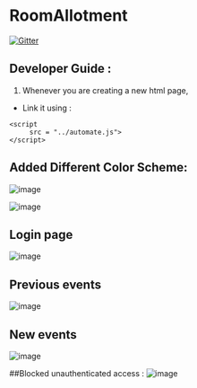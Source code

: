 # RoomAllotment

[![Gitter](https://badges.gitter.im/RoomAllotment/Lobby.svg)](https://gitter.im/RoomAllotment/Lobby?utm_source=badge&utm_medium=badge&utm_campaign=pr-badge&utm_content=badge)

## Developer Guide : 
1. Whenever you are creating a new html page, 
- Link it using : 
 ```
 <script 
      src = "../automate.js">
 </script>
 ```  
## Added Different Color Scheme:
![image](https://user-images.githubusercontent.com/43790534/47107729-afefe880-d267-11e8-9437-41aab1117d98.png)

![image](https://user-images.githubusercontent.com/43790534/47107800-e62d6800-d267-11e8-9221-4c65e3a99da4.png)
## Login page
![image](https://user-images.githubusercontent.com/43790534/46714566-b7b4f900-cc79-11e8-8f3f-d97389adc0f3.png)
  
## Previous events
![image](https://user-images.githubusercontent.com/43790534/46714618-04003900-cc7a-11e8-811b-0f640d0dcf3d.png)
  
## New events
![image](https://user-images.githubusercontent.com/43790534/46714636-2a25d900-cc7a-11e8-8570-25da697a4fa5.png)

##Blocked unauthenticated access :
![image](https://user-images.githubusercontent.com/20074475/46914697-76e11b00-cfbe-11e8-827c-4c27e5a4795e.png)